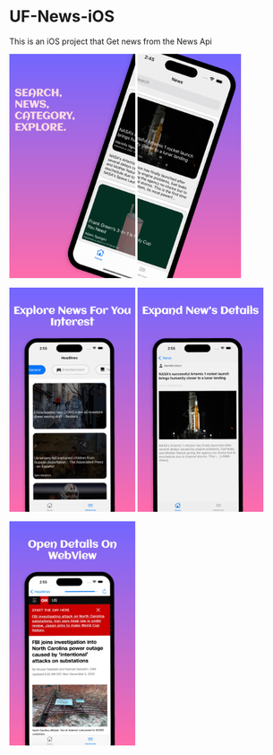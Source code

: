 # UF-News-iOS
This is an iOS project that Get news from the News Api

<img alt="Image 1" src=".Mockup/1.png" height="400" /> <img alt="Image 7" src=".Mockup/7.png" height="400" />

<img alt="Image 3" src=".Mockup/3.png" height="400" /> <img alt="Image 4" src=".Mockup/4.png" height="400" />

<img alt="Image 5" src=".Mockup/5.png" height="400" />
